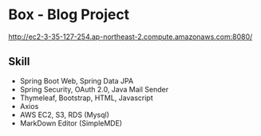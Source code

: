 # Box - Blog Project
http://ec2-3-35-127-254.ap-northeast-2.compute.amazonaws.com:8080/

## Skill
- Spring Boot Web, Spring Data JPA
- Spring Security, OAuth 2.0, Java Mail Sender 
- Thymeleaf, Bootstrap, HTML, Javascript
- Axios
- AWS EC2, S3, RDS (Mysql)
- MarkDown Editor (SimpleMDE)